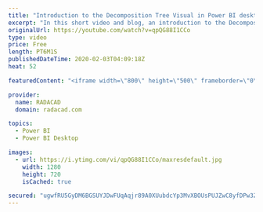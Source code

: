 ```yaml
---
title: "Introduction to the Decomposition Tree Visual in Power BI desktop"
excerpt: "In this short video and blog, an introduction to the Decomposition tree has been provided"
originalUrl: https://youtube.com/watch?v=qpQG88I1CCo
type: video
price: Free
length: PT6M1S
publishedDateTime: 2020-02-03T04:09:18Z
heat: 52

featuredContent: "<iframe width=\"800\" height=\"500\" frameborder=\"0\" src=\"https://www.youtube.com/embed/qpQG88I1CCo\" allow=\"accelerometer; autoplay; encrypted-media; gyroscope; picture-in-picture\" allowfullscreen></iframe>"

provider:
  name: RADACAD
  domain: radacad.com

topics:
  - Power BI
  - Power BI Desktop

images:
  - url: https://i.ytimg.com/vi/qpQG88I1CCo/maxresdefault.jpg
    width: 1280
    height: 720
    isCached: true

secured: "ugwfRU5GyDM6BGSUYJDwFUqAqjr89A0XUubdcYp3MvXBOUsPUJZwC8yfDPw3ZP3lc4UqS7J38eS+z7qCCDvx/UIBxZ24bzZhL+CoHYalG4pbHvUEXnP7uYDU8ccCSndZS7UBxj9Wwv3JZXPkt6Lco8XT7Pz7OwiL8Ipf7ZB9Q9GT9WbWq4VzNJ2BLauCSyK240pGeImPmKxNR0vROQ9HUcbImmBGgQ6LTq+0kyN9LFIJY1Y82btuHPJwRTzeGXPKUOw/X7KI3YsUeU5CWaJGuF+Yok2wRktQO5kVJLcNiINd3wEk/zRecidB4NbF/RWQ3GSObrKKs+V6dRUt1VhFuftA1bSsHTqJrkuy8A78uYFcQ/+TfsyyNoyKkCjOe5hF73SQZQcBYZKy8p237XDspsuL3LrueF8SwWQnF4WU5bk=;1WAKTCEFLvuyUu8QBy+5wA=="
---
```


